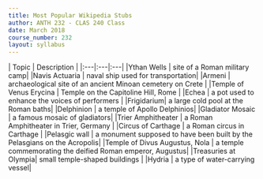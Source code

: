 ```yaml
---
title: Most Popular Wikipedia Stubs
author: ANTH 232 - CLAS 240 Class
date: March 2018
course_number: 232
layout: syllabus
---
```


| Topic | Description |
|:---|:---|:---|
|Ythan Wells | site of a Roman military camp|
|Navis Actuaria | naval ship used for transportation|
|Armeni | archaeological site of an ancient Minoan cemetery on Crete |
|Temple of Venus Erycina | Temple on the Capitoline Hill, Rome |
|Echea | a pot used to enhance the voices of performers |
|Frigidarium| a large cold pool at the Roman baths|
|Delphinion | a temple of Apollo Delphinios|
|Gladiator Mosaic | a famous mosaic of gladiators|
|Trier Amphitheater | a Roman Amphitheater in Trier, Germany |
|Circus of Carthage | a Roman circus in Carthage |
|Pelasgic wall | a monument supposed to have been built by the Pelasgians on the Acropolis|
|Temple of Divus Augustus, Nola | a temple commemorating the deified Roman emperor, Augustus|
|Treasuries at Olympia| small temple-shaped buildings |
|Hydria | a type of water-carrying vessel|
